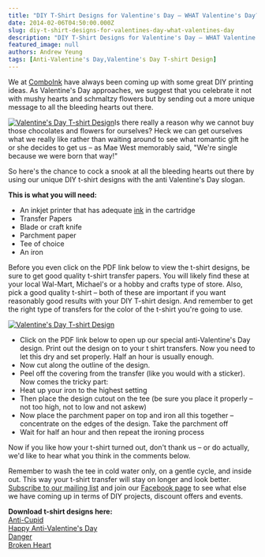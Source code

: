 ```yaml
---
title: "DIY T-Shirt Designs for Valentine's Day – WHAT Valentine's Day?"
date: 2014-02-06T04:50:00.000Z
slug: diy-t-shirt-designs-for-valentines-day-what-valentines-day
description: "DIY T-Shirt Designs for Valentine's Day – WHAT Valentine's Day?"
featured_image: null
authors: Andrew Yeung
tags: [Anti-Valentine's Day,Valentine's Day T-shirt Design]
---
```


We at [ComboInk](https://www.comboink.com/) have always been coming up with some great DIY printing ideas. As Valentine's Day approaches, we suggest that you celebrate it not with mushy hearts and schmaltzy flowers but by sending out a more unique message to all the bleeding hearts out there. 

[![Valentine's Day T-shirt Design](/blog/images/valentine2.gif)](/blog/images/valentine2.gif)Is there really a reason why we cannot buy those chocolates and flowers for ourselves? Heck we can get ourselves what we really like rather than waiting around to see what romantic gift he or she decides to get us – as Mae West memorably said, "We're single because we were born that way!"

 So here's the chance to cock a snook at all the bleeding hearts out there by using our unique DIY t-shirt designs with the anti Valentine's Day slogan.

**This is what you will need:**

* An inkjet printer that has adequate [ink](https://www.comboink.com/) in the cartridge
* Transfer Papers
* Blade or craft knife
* Parchment paper
* Tee of choice
* An iron

Before you even click on the PDF link below to view the t-shirt designs, be sure to get good quality t-shirt transfer papers. You will likely find these at your local Wal-Mart, Michael's or a hobby and crafts type of store. Also, pick a good quality t-shirt – both of these are important if you want reasonably good results with your DIY T-shirt design. And remember to get the right type of transfers for the color of the t-shirt you're going to use.

[![Valentine's Day T-shirt Design](/blog/images/valentine1.gif)](/blog/images/valentine1.gif) 
* Click on the PDF link below to open up our special anti-Valentine's Day design. Print out the design on to your t shirt transfers. Now you need to let this dry and set properly. Half an hour is usually enough.
* Now cut along the outline of the design.
* Peel off the covering from the transfer (like you would with a sticker). Now comes the tricky part:
* Heat up your iron to the highest setting
* Then place the design cutout on the tee (be sure you place it properly – not too high, not to low and not askew)
* Now place the parchment paper on top and iron all this together – concentrate on the edges of the design. Take the parchment off
* Wait for half an hour and then repeat the ironing process

Now if you like how your t-shirt turned out, don't thank us – or do actually, we'd like to hear what you think in the comments below. 

 Remember to wash the tee in cold water only, on a gentle cycle, and inside out. This way your t-shirt transfer will stay on longer and look better. [Subscribe to our mailing list](https://www.comboink.com/coupon) and join our [Facebook page](https://www.facebook.com/comboink) to see what else we have coming up in terms of DIY projects, discount offers and events.

**Download t-shirt designs here:**  
[Anti-Cupid](http://blog.comboink.local/wp-content/themes/comboink/files/diy-anti-valentines%5Fday-1.pdf)  
[Happy Anti-Valentine's Day](http://blog.comboink.local/wp-content/themes/comboink/files/diy-anti-valentines%5Fday-2.pdf)  
[Danger](http://blog.comboink.local/wp-content/themes/comboink/files/diy-anti-valentines%5Fday-3.pdf)  
[Broken Heart](http://blog.comboink.local/wp-content/themes/comboink/files/diy-anti-valentines%5Fday-4.pdf)